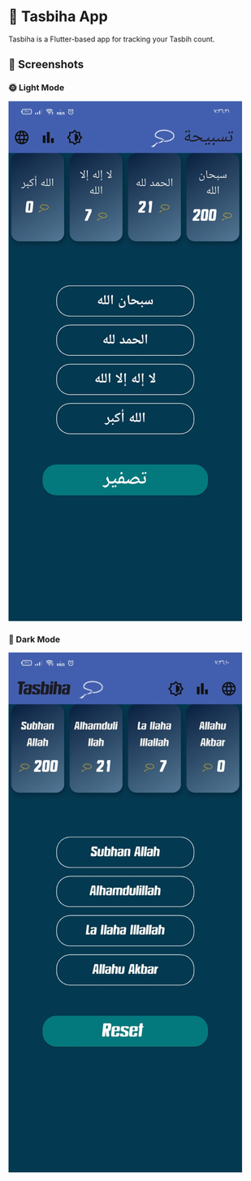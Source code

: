 # 📱 Tasbiha App

Tasbiha is a Flutter-based app for tracking your Tasbih count.

## 📸 Screenshots
### 🌞 Light Mode
![Light Mode](assets/images/arb_light_mode.jpg)

### 🌙 Dark Mode
![Dark Mode](assets\images\eng_dark_mode.jpg)
